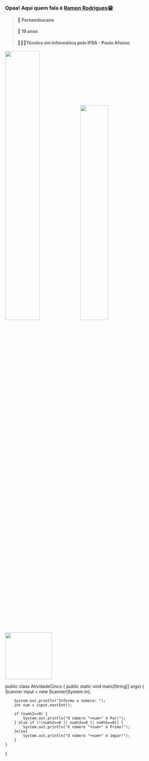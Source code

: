 ### Opaa! Aqui quem fala é <a href="[https://www.w3schools.com/html/default.asp](https://www.instagram.com/r.rodrigues_s/)">Ramon Rodrigues😁</a>

> #### 📍 Pernambucano 
> #### 📅 19 anos
> #### 👨🏽‍💻Técnico em Informática pelo IFBA - Paulo Afonso

<div>
  <img width="47%" src="https://github-readme-stats.vercel.app/api?username=Rodri10s&show_icons=true&theme=maroongold"/>
  <img width="42%" src="https://github-readme-stats.vercel.app/api/top-langs/?username=Rodri10s&layout=compact&show_icons=true&theme=maroongold"/>
</div>

## 
<div>
 <img hight="100cm" src="https://media.giphy.com/media/Godtj62ewycxy/giphy.gif" width="150px"/>
</div>

public class AtividadeCinco {
    public static void main(String[] args) {
        Scanner input = new Scanner(System.in);

        System.out.println("Informe o número: ");
        int num = input.nextInt();

        if (num%2==0) {
            System.out.println("O número "+num+" é Par!");
        } else if (!(num%2==0 || num%3==0 || num%5==0)) {
            System.out.println("O número "+num+" é Primo!");
        }else{
            System.out.println("O número "+num+" é ímpar!");
        }
    }
}

